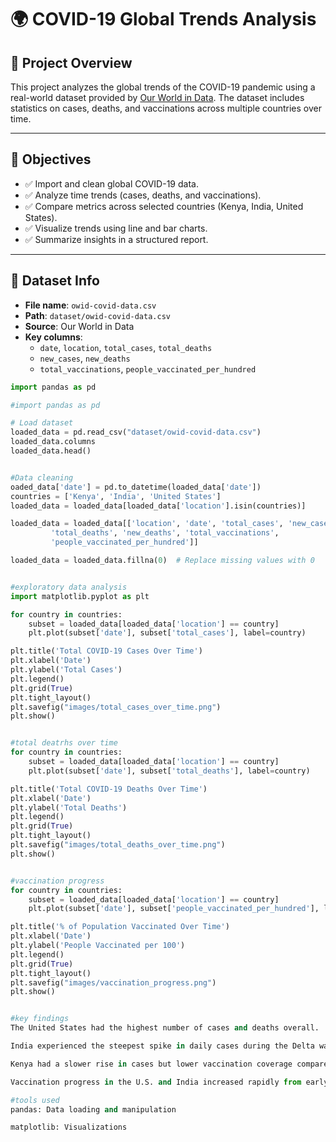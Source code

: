 # 🌍 COVID-19 Global Trends Analysis

## 📘 Project Overview

This project analyzes the global trends of the COVID-19 pandemic using a real-world dataset provided by [Our World in Data](https://ourworldindata.org/coronavirus). The dataset includes statistics on cases, deaths, and vaccinations across multiple countries over time.

---

## 🎯 Objectives

- ✅ Import and clean global COVID-19 data.
- ✅ Analyze time trends (cases, deaths, and vaccinations).
- ✅ Compare metrics across selected countries (Kenya, India, United States).
- ✅ Visualize trends using line and bar charts.
- ✅ Summarize insights in a structured report.

---

## 📁 Dataset Info

- **File name**: `owid-covid-data.csv`
- **Path**: `dataset/owid-covid-data.csv`
- **Source**: Our World in Data
- **Key columns**:
  - `date`, `location`, `total_cases`, `total_deaths`
  - `new_cases`, `new_deaths`
  - `total_vaccinations`, `people_vaccinated_per_hundred`

```python
import pandas as pd

#import pandas as pd

# Load dataset
loaded_data = pd.read_csv("dataset/owid-covid-data.csv")
loaded_data.columns
loaded_data.head()


#Data cleaning
oaded_data['date'] = pd.to_datetime(loaded_data['date'])
countries = ['Kenya', 'India', 'United States']
loaded_data = loaded_data[loaded_data['location'].isin(countries)]

loaded_data = loaded_data[['location', 'date', 'total_cases', 'new_cases',
         'total_deaths', 'new_deaths', 'total_vaccinations',
         'people_vaccinated_per_hundred']]

loaded_data = loaded_data.fillna(0)  # Replace missing values with 0


#exploratory data analysis
import matplotlib.pyplot as plt

for country in countries:
    subset = loaded_data[loaded_data['location'] == country]
    plt.plot(subset['date'], subset['total_cases'], label=country)

plt.title('Total COVID-19 Cases Over Time')
plt.xlabel('Date')
plt.ylabel('Total Cases')
plt.legend()
plt.grid(True)
plt.tight_layout()
plt.savefig("images/total_cases_over_time.png")
plt.show()


#total deatrhs over time
for country in countries:
    subset = loaded_data[loaded_data['location'] == country]
    plt.plot(subset['date'], subset['total_deaths'], label=country)

plt.title('Total COVID-19 Deaths Over Time')
plt.xlabel('Date')
plt.ylabel('Total Deaths')
plt.legend()
plt.grid(True)
plt.tight_layout()
plt.savefig("images/total_deaths_over_time.png")
plt.show()


#vaccination progress
for country in countries:
    subset = loaded_data[loaded_data['location'] == country]
    plt.plot(subset['date'], subset['people_vaccinated_per_hundred'], label=country)

plt.title('% of Population Vaccinated Over Time')
plt.xlabel('Date')
plt.ylabel('People Vaccinated per 100')
plt.legend()
plt.grid(True)
plt.tight_layout()
plt.savefig("images/vaccination_progress.png")
plt.show()


#key findings
The United States had the highest number of cases and deaths overall.

India experienced the steepest spike in daily cases during the Delta wave.

Kenya had a slower rise in cases but lower vaccination coverage compared to others.

Vaccination progress in the U.S. and India increased rapidly from early 2021, while Kenya’s rate was significantly lower throughout 2021.

#tools used
pandas: Data loading and manipulation

matplotlib: Visualizations
